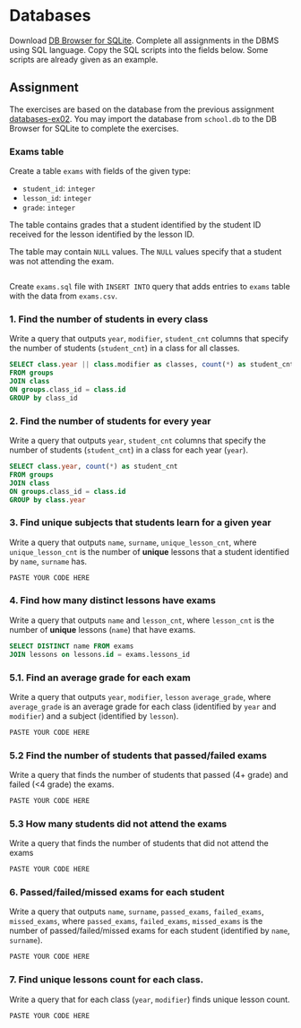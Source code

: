 # Databases

Download [DB Browser for SQLite](https://sqlitebrowser.org/). Complete all
assignments in the DBMS using SQL language. Copy the SQL scripts into the fields
below. Some scripts are already given as an example.

## Assignment

The exercises are based on the database from the previous assignment
[databases-ex02](https://github.com/prog-1/databases-ex02). You may import the database from `school.db` to the DB Browser for SQLite to complete the exercises.

### Exams table

Create a table `exams` with fields of the given type:

* `student_id`: `integer`
* `lesson_id`: `integer`
* `grade`: `integer`

The table contains grades that a student identified by the student ID received for the lesson identified by the lesson ID.

The table may contain `NULL` values. The `NULL` values specify that a student was not attending the exam. 

```sql

```

Create `exams.sql` file with `INSERT INTO` query that adds entries to `exams` table with the data from `exams.csv`.

### 1. Find the number of students in every class

Write a query that outputs `year`, `modifier`, `student_cnt` columns that specify the number of students (`student_cnt`) in a class for all classes.

```sql
SELECT class.year || class.modifier as classes, count(*) as student_cnt
FROM groups
JOIN class
ON groups.class_id = class.id
GROUP by class_id

```

### 2. Find the number of students for every year

Write a query that outputs `year`, `student_cnt` columns that specify the number of students (`student_cnt`) in a class for each year (`year`).

```sql
SELECT class.year, count(*) as student_cnt
FROM groups
JOIN class
ON groups.class_id = class.id
GROUP by class.year

```

### 3. Find unique subjects that students learn for a given year

Write a query that outputs `name`, `surname`, `unique_lesson_cnt`, where `unique_lesson_cnt` is the number of **unique** lessons that a student identified by `name`, `surname` has.

```sql
PASTE YOUR CODE HERE
```

### 4. Find how many distinct lessons have exams

Write a query that outputs `name` and `lesson_cnt`, where `lesson_cnt` is the number of **unique** lessons (`name`) that have exams.

```sql
SELECT DISTINCT name FROM exams
JOIN lessons on lessons.id = exams.lessons_id
```

### 5.1. Find an average grade for each exam

Write a query that outputs `year`, `modifier`, `lesson` `average_grade`, where `average_grade` is an average grade for each class (identified by `year` and `modifier`) and a subject (identified by `lesson`).

```sql
PASTE YOUR CODE HERE
```

### 5.2 Find the number of students that passed/failed exams

Write a query that finds the number of students that passed (4+ grade) and failed (<4 grade) the exams.

```sql
PASTE YOUR CODE HERE
```

### 5.3 How many students did not attend the exams

Write a query that finds the number of students that did not attend the exams

```sql
PASTE YOUR CODE HERE
```

### 6. Passed/failed/missed exams for each student

Write a query that outputs `name`, `surname`, `passed_exams`, `failed_exams`, `missed_exams`, where `passed_exams`, `failed_exams`, `missed_exams` is the number of passed/failed/missed exams for each student (identified by `name`, `surname`).

```sql
PASTE YOUR CODE HERE
```

### 7. Find unique lessons count for each class.

Write a query that for each class (`year`, `modifier`) finds unique lesson count.

```sql
PASTE YOUR CODE HERE
```
